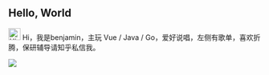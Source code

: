 ## Hello, World

<img src='https://qpluspicture.oss-cn-beijing.aliyuncs.com/6LjjQA/Hi.gif' alt='Hi' width="24"/> Hi，我是benjamin，主玩 Vue / Java / Go，爱好说唱，左侧有歌单，喜欢折腾，保研辅导请知乎私信我。

 <img src="https://cdn.jsdelivr.net/gh/sun0225SUN/sun0225SUN/assets/images/coding.gif" /><br>